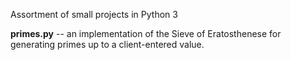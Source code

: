 Assortment of small projects in Python 3

<strong>primes.py</strong>  -- an implementation of the Sieve of Eratosthenese for generating primes up to a client-entered value.
